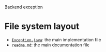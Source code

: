 Backend exception





# File system layout

- [`Exception.java`](./Exception.java): the main implementation file
- [`readme.md`](./readme.md): the main documentation file
